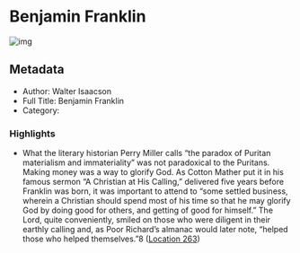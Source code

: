 # Benjamin Franklin

![img](https://images-na.ssl-images-amazon.com/images/I/51e4pdrIVKL._SL200_.jpg)

## Metadata

- Author: Walter Isaacson
- Full Title: Benjamin Franklin
- Category: 

### Highlights

- What the literary historian Perry Miller calls “the paradox of Puritan materialism and immateriality” was not paradoxical to the Puritans. Making money was a way to glorify God. As Cotton Mather put it in his famous sermon “A Christian at His Calling,” delivered five years before Franklin was born, it was important to attend to “some settled business, wherein a Christian should spend most of his time so that he may glorify God by doing good for others, and getting of good for himself.” The Lord, quite conveniently, smiled on those who were diligent in their earthly calling and, as Poor Richard’s almanac would later note, “helped those who helped themselves.”8 ([Location 263](https://readwise.io/to_kindle?action=open&asin=B000FBJG4U&location=263))
